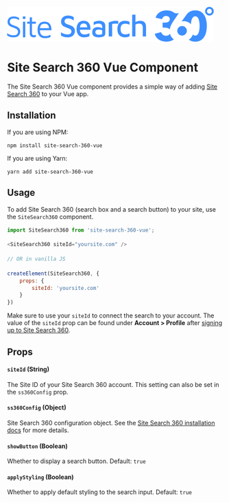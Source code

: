 
[![site search 360 logo](sitesearch360.svg)](https://sitesearch360.com/)

# Site Search 360 Vue Component
The Site Search 360 Vue component provides a simple way of adding [Site Search 360](https://sitesearch360.com) to your Vue app.

## Installation
If you are using NPM:
```
npm install site-search-360-vue
```

If you are using Yarn:
```
yarn add site-search-360-vue
```

## Usage
To add Site Search 360 (search box and a search button) to your site, use the `SiteSearch360` component.

```js
import SiteSearch360 from 'site-search-360-vue';

<SiteSearch360 siteId="yoursite.com" />

// OR in vanilla JS

createElement(SiteSearch360, {
	props: {
		siteId: 'yoursite.com'
	}
})

```

Make sure to use your `siteId` to connect the search to your account. The value of the `siteId` prop can be found under **Account > Profile** after [signing up to Site Search 360](https://control.sitesearch360.com/signup).

## Props

#### `siteId` (String)
The Site ID of your Site Search 360 account. This setting can also be set in the `ss360Config` prop.

#### `ss360Config` (Object)
Site Search 360 configuration object. See the [Site Search 360 installation docs](https://docs.sitesearch360.com/installation?ss360SearchTerm=Configuration%20Options) for more details.

#### `showButton` (Boolean)
Whether to display a search button. Default: `true`

#### `applyStyling` (Boolean)
Whether to apply default styling to the search input. Default: `true`